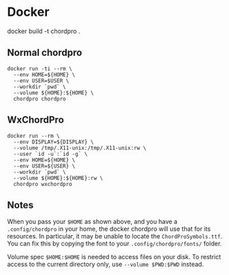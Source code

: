 # Docker

docker build -t chordpro .

## Normal chordpro

	docker run -ti --rm \
	  --env HOME=${HOME} \
	  --env USER=$USER \
	  --workdir `pwd` \
	  --volume ${HOME}:${HOME} \
	  chordpro chordpro

## WxChordPro

	docker run --rm \
	  --env DISPLAY=${DISPLAY} \
	  --volume /tmp/.X11-unix:/tmp/.X11-unix:rw \
	  --user `id -u`:`id -g` \
	  --env HOME=${HOME} \
	  --env USER=${USER} \
	  --workdir `pwd` \
	  --volume ${HOME}:${HOME}:rw \
	  chordpro wxchordpro

## Notes

When you pass your `$HOME` as shown above, and you have a
`.config/chordpro` in your home, the docker chordpro will use that for
its resources. In particular, it may be unable to locate the
`ChordProSymbols.ttf`. You can fix this by copying the font to your
`.config/chordpro/fonts/` folder. 

Volume spec `$HOME:$HOME` is needed to access files on your disk. To restrict
access to the current directory only, use `--volume $PWD:$PWD` instead.
